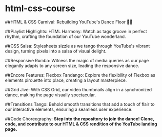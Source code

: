 # html-css-course

##HTML & CSS Carnival: Rebuilding YouTube's Dance Floor 🎥🕺

##Playlist Highlights:
HTML Harmony: Watch as tags groove in perfect rhythm, crafting the foundation of our YouTube wonderland.

##CSS Salsa:
Stylesheets sizzle as we tango through YouTube's vibrant design, turning pixels into a salsa of visual delight.

##Responsive Rumba:
Witness the magic of media queries as our page elegantly adapts to any screen size, leading the responsive dance.

##Encore Features:
Flexbox Fandango: Explore the flexibility of Flexbox as elements pirouette into place, creating a layout masterpiece.

##Grid Jive:
With CSS Grid, our video thumbnails align in a synchronized dance, making the page visually spectacular.

##Transitions Tango:
Behold smooth transitions that add a touch of flair to our interactive elements, ensuring a seamless user experience.

##Code Choreography:
**Step into the repository to join the dance! Clone, code, and contribute to our HTML & CSS rendition of the YouTube landing page.**
